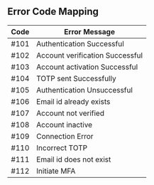 ## Error Code Mapping 

| Code | Error Message                   |
|------|---------------------------------|
| #101 | Authentication Successful       |
| #102 | Account verification Successful |
| #103 | Account activation Successful   |
| #104 | TOTP sent Successfully          |
| #105 | Authentication Unsuccessful     |
| #106 | Email id already exists         |
| #107 | Account not verified            |
| #108 | Account inactive                |
| #109 | Connection Error                |
| #110 | Incorrect TOTP                  |
| #111 | Email id does not exist         |
| #112 | Initiate MFA                    |

